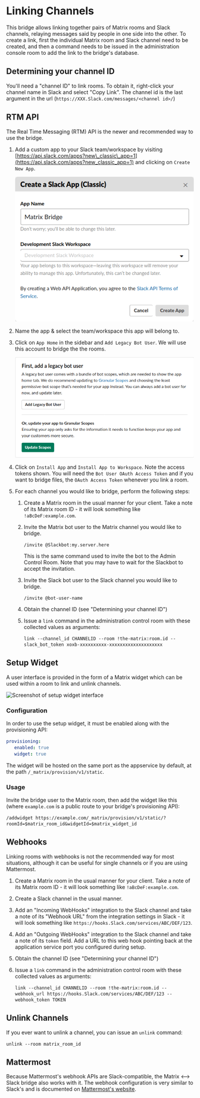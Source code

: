 # Linking Channels

This bridge allows linking together pairs of Matrix rooms and Slack channels,
relaying messages said by people in one side into the other. To create a link,
first the individual Matrix room and Slack channel need to be created, and then
a command needs to be issued in the administration console room to add the link
to the bridge's database.

## Determining your channel ID

You'll need a "channel ID" to link rooms.
To obtain it, right-click your channel name in Slack and select "Copy Link".
The channel id is the last argument in the url
(`https://XXX.Slack.com/messages/<channel id>/`)

## RTM API

The Real Time Messaging (RTM) API is the newer and recommended way to use the bridge.

1. Add a custom app to your Slack team/workspace by visiting
   [https://api.slack.com/apps?new\_classic\_app=1](https://api.slack.com/apps?new_classic_app=1)
   and clicking on `Create New App`.

   ![Screenshot](link-create-legacy-app.png)

2. Name the app & select the team/workspace this app will belong to.

3. Click on `App Home` in the sidebar and `Add Legacy Bot User`. We will use this
   account to bridge the the rooms.

   ![Screenshot](link-add-legacy-bot-user.png)

4. Click on `Install App` and `Install App to Workspace`. Note the access tokens shown.
   You will need the `Bot User OAuth Access Token` and if you want to bridge files, the
   `OAuth Access Token` whenever you link a room.

5. For each channel you would like to bridge, perform the following steps:

   1. Create a Matrix room in the usual manner for your client. Take a note of its
      Matrix room ID - it will look something like `!aBcDeF:example.com`.

   2. Invite the Matrix bot user to the Matrix channel you would like to bridge.

       ```
       /invite @Slackbot:my.server.here
       ```

       This is the same command used to invite the bot to the Admin Control Room. Note
       that you may have to wait for the Slackbot to accept the invitation.

   3. Invite the Slack bot user to the Slack channel you would like to bridge.

       ```
       /invite @bot-user-name
       ```

   4. Obtain the channel ID (see "Determining your channel ID")

   5. Issue a ``link`` command in the administration control room with these
      collected values as arguments:

      ```
      link --channel_id CHANNELID --room !the-matrix:room.id --slack_bot_token xoxb-xxxxxxxxxx-xxxxxxxxxxxxxxxxxxxx
      ```

## Setup Widget

A user interface is provided in the form of a Matrix widget which can be used within a room to link and unlink channels.


![Screenshot of setup widget interface](setup-widget.png)

### Configuration

In order to use the setup widget, it must be enabled along with the provisioning API:

```yaml
provisioning:
   enabled: true
   widget: true
```

The widget will be hosted on the same port as the appservice by default, at the path `/_matrix/provision/v1/static`.

### Usage

Invite the bridge user to the Matrix room, then add the widget like this (where `example.com` is a public route to your bridge's provisioning API):

```
/addwidget https://example.com/_matrix/provision/v1/static/?roomId=$matrix_room_id&widgetId=$matrix_widget_id
```

## Webhooks

Linking rooms with webhooks is not the recommended way for most situations,
although it can be useful for single channels or if you are using Mattermost.

1. Create a Matrix room in the usual manner for your client. Take a note of its
   Matrix room ID - it will look something like `!aBcDeF:example.com`.

1. Create a Slack channel in the usual manner.

1. Add an "Incoming WebHooks" integration to the Slack channel and take a note
   of its "Webhook URL" from the integration settings in Slack - it will look
   something like `https://hooks.Slack.com/services/ABC/DEF/123`.

1. Add an "Outgoing WebHooks" integration to the Slack channel and take a note
   of its `token` field. Add a URL to this web hook pointing back at the
   application service port you configured during setup.

1. Obtain the channel ID (see "Determining your channel ID")

1. Issue a ``link`` command in the administration control room with these
   collected values as arguments:

    ```
    link --channel_id CHANNELID --room !the-matrix:room.id --webhook_url https://hooks.Slack.com/services/ABC/DEF/123 --webhook_token TOKEN
    ```

## Unlink Channels

If you ever want to unlink a channel, you can issue an ``unlink`` command:

```
unlink --room matrix_room_id
```

## Mattermost

Because Mattermost's webhook APIs are Slack-compatible, the Matrix &lt;--> Slack bridge
also works with it. The webhook configuration is very similar to Slack's and is
documented on [Mattermost's website](https://www.mattermost.org/webhooks/).
